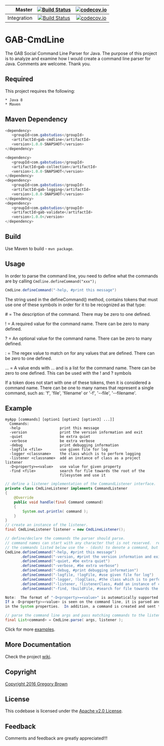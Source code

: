 Master | [![Build Status](https://travis-ci.org/gab-studios/gab-cmdline.svg?branch=master)](https://travis-ci.org/gab-studios/gab-cmdline) | [![codecov.io](https://codecov.io/github/gab-studios/gab-cmdline/coverage.svg?branch=master)](https://codecov.io/github/gab-studios/gab-cmdline?branch=master)
---: | :---: | :---:
Integration | [![Build Status](https://travis-ci.org/gab-studios/gab-cmdline.svg?branch=integration)](https://travis-ci.org/gab-studios/gab-cmdline) | [![codecov.io](https://codecov.io/github/gab-studios/gab-cmdline/coverage.svg?branch=integration)](https://codecov.io/github/gab-studios/gab-cmdline?branch=integration)

GAB-CmdLine
=======

The GAB Social Command Line Parser for Java.  The purpose of this project is to analyze and examine how I would create a command line parser for Java.  Comments are welcome.  Thank you.


Required
---------
This project requires the following: 

    * Java 8
    * Maven


Maven Dependency
---------
```java
<dependency>
   <groupId>com.gabstudios</groupId>
   <artifactId>gab-cmdline</artifactId>
   <version>1.0.0-SNAPSHOT</version>
</dependency>

<dependency>
   <groupId>com.gabstudios</groupId>
   <artifactId>gab-collection</artifactId>
   <version>1.0.0-SNAPSHOT</version>
</dependency>
<dependency>
   <groupId>com.gabstudios</groupId>
   <artifactId>gab-logging</artifactId>
   <version>1.0.0-SNAPSHOT</version>
</dependency>
<dependency>
   <groupId>com.gabstudios</groupId>
   <artifactId>gab-validate</artifactId>
   <version>1.0.0</version>
</dependency>
```



Build
---------
Use Maven to build - `mvn package`.

Usage
---------

In order to parse the command line, you need to define what the commands are by calling `Cmdline.defineCommand("xxx");`

```java
CmdLine.defineCommand("-help, #print this message")
```

The string used in the defineCommand() method, contains tokens that must use one of these symbols in order for it to be recognized as that type:

\# = The description of the command. There may be zero to one defined.

! = A required value for the command name. There can be zero to many defined.

? = An optional value for the command name. There can be zero to many defined.

: = The regex value to match on for any values that are defined. There can be zero to one defined.

... = A value ends with ... and is a list for the command name. There can be zero to one defined. This can be used with the ! and ? symbols

If a token does not start with one of these tokens, then it is considered a command name.  There can be one to many  names that represent a single command, such as: 'f', 'file', 'filename' or '-f', '--file', '--filename'.

Example
---------

```text
myApp [commands] [option1 [option2 [option3] ...]]
  Commands: 
  -help                  print this message
  -version               print the version information and exit
  -quiet                 be extra quiet
  -verbose               be extra verbose
  -debug                 print debugging information
  -logfile <file>        use given file for log
  -logger <classname>    the class which is to perform logging
  -listener <classname>  add an instance of class as a project listener
  -D<property>=<value>   use value for given property
  -find <file>           search for file towards the root of the
                         filesystem and use it
```

```java
// define a listener implementation of the CommandListener interface.
private class CmdLineListener implements CommandListener
{
    @Override
    public void handle(final Command command)
    {
        System.out.println( command );
    }
}
// create an instance of the listener.
final CmdLineListener listener = new CmdLineListener();

// define/declare the commands the parser should parse.
// command names can start with any character that is not reserved.  reserved are !?#:
// the commands listed below use the - (dash) to denote a command, but this is not required.
CmdLine.defineCommand("-help, #print this message")
       .defineCommand("-version, #print the version information and exit")
       .defineCommand("-quiet, #be extra quiet")
       .defineCommand("-verbose, #be extra verbose")
       .defineCommand("-debug, #print debugging information")
       .defineCommand("-logfile, !logFile, #use given file for log")
       .defineCommand("-logger, !logClass, #the class which is to perform logging")
       .defineCommand("-listener, !listenerClass, #add an instance of class as a project listener")
       .defineCommand("-find, !buildFile, #search for file towards the root of the file system and use it");

Note:  The format of "-D<property>=<value>" is automatically supported and doesnt need to be defined.  
If a -D<property>=<value> is seen on the command line, it is parsed and set 
in the System properties.  In addition, a command is created and sent to the listener.

// parse the command line args and pass matching commands to the listener for processing.
final List<command> = CmdLine.parse( args, listener );
```
Click for more [examples].


More Documentation
------------------
Check the project [wiki].


Copyright
-------
[Copyright 2016 Gregory Brown]


License
-------
This codebase is licensed under the [Apache v2.0 License].


Feedback
---------
Comments and feedback are greatly appreciated!!!


[Copyright 2016 Gregory Brown]: https://github.com/gab-studios/gab-cmdline/tree/master/COPYRIGHT.txt
[Apache v2.0 License]: https://github.com/gab-studios/gab-cmdline/tree/master/LICENSE.txt
[wiki]: https://github.com/gab-studios/gab-cmdline/wiki
[examples]: https://github.com/gab-studios/gab-cmdline/wiki/Examples
